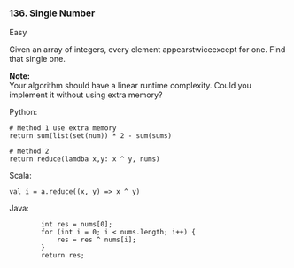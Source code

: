 ### 136. Single Number

Easy



Given an array of integers, every element appearstwiceexcept for one. Find that single one.

**Note:**  
Your algorithm should have a linear runtime complexity. Could you implement it without using extra memory?

Python:

```
# Method 1 use extra memory
return sum(list(set(num)) * 2 - sum(sums)

# Method 2 
return reduce(lamdba x,y: x ^ y, nums)
```

Scala:

```
val i = a.reduce((x, y) => x ^ y)
```

Java:

```
        int res = nums[0];
        for (int i = 0; i < nums.length; i++) {
            res = res ^ nums[i];
        }
        return res;
```



